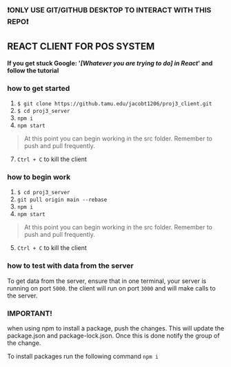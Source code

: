 ### :exclamation:ONLY USE GIT/GITHUB DESKTOP TO INTERACT WITH THIS REPO:exclamation:

## REACT CLIENT FOR POS SYSTEM

**If you get stuck Google: '*[Whatever you are trying to do] in React*' and follow the tutorial**

### how to get started

1. ```$ git clone https://github.tamu.edu/jacobt1206/proj3_client.git```
2. ```$ cd proj3_server```
3. ```npm i```
4. ```npm start```
> At this point you can begin working in the src folder. Remember to push and pull frequently.
7. ```Ctrl + C``` to kill the client

### how to begin work

1. ```$ cd proj3_server```
2. ```git pull origin main --rebase```
3. ```npm i```
4. ```npm start```
> At this point you can begin working in the src folder. Remember to push and pull frequently.
5. ```Ctrl + C``` to kill the client


### how to test with data from the server

To get data from the server, ensure that in one terminal, your server is running on port `5000`. the client will run on port `3000` and will make calls to the server.

### IMPORTANT!

when using npm to install a package, push the changes. This will update the package.json and package-lock.json. Once this is done notify the group of the change.

To install packages run the following command ```npm i```

